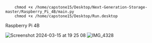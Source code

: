         chmod +x /home/capstone15/Desktop/Next-Generation-Storage-master/Raspberry_Pi_4B/main.py
        chmod +x /home/capstone15/Desktop/Run.desktop

Raspberry Pi 4B


![Screenshot 2024-03-15 at 19 25 08](https://github.com/salmon-wasabee/Next-Generation-Storage/assets/73149628/d51468a2-ae63-423b-a559-a1690834d1ae)
![IMG_4328](https://github.com/salmon-wasabee/Next-Generation-Storage/assets/73149628/580e22b5-1a65-4a5e-ae34-bb61a8ce006d)

